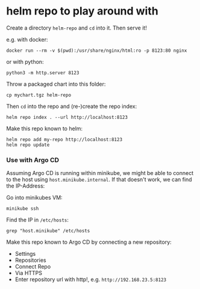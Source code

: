 # helm repo to play around with

Create a directory `helm-repo` and `cd` into it. Then serve it!

e.g. with docker:
```
docker run --rm -v $(pwd):/usr/share/nginx/html:ro -p 8123:80 nginx
```

or with python:
```
python3 -m http.server 8123
```

Throw a packaged chart into this folder:
```
cp mychart.tgz helm-repo
```

Then `cd` into the repo and (re-)create the repo index:
```
helm repo index . --url http://localhost:8123
```

Make this repo known to helm:
```
helm repo add my-repo http://localhost:8123
helm repo update
```

### Use with Argo CD

Assuming Argo CD is running within minikube, we might be able to connect to the host using `host.minikube.internal`.
If that doesn't work, we can find the IP-Address:

Go into minikubes VM:
```
minikube ssh
```

Find the IP in `/etc/hosts`:
```
grep "host.minikube" /etc/hosts
```

Make this repo known to Argo CD by connecting a new repository:
* Settings
* Repositories
* Connect Repo
* Via HTTPS
* Enter repository url with http!, e.g. `http://192.168.23.5:8123`

